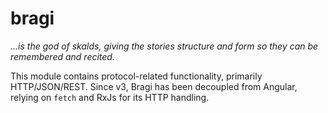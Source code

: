 bragi
=====
_...is the god of skalds, giving the stories structure and form so they can be remembered and recited._

This module contains protocol-related functionality, primarily HTTP/JSON/REST. Since v3, Bragi has been decoupled from
Angular, relying on `fetch` and RxJs for its HTTP handling.